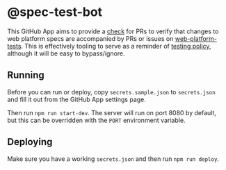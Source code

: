 # @spec-test-bot

This GitHub App aims to provide a [check](https://developer.github.com/v3/checks/) for PRs to verify that changes to web platform specs are accompanied by PRs or issues on [web-platform-tests](https://github.com/web-platform-tests/wpt). This is effectively tooling to serve as a reminder of [testing policy](https://github.com/foolip/testing-in-standards/blob/master/policy.md), although it will be easy to bypass/ignore.

## Running

Before you can run or deploy, copy `secrets.sample.json` to `secrets.json` and
fill it out from the GitHub App settings page.

Then run `npm run start-dev`. The server will run on port 8080 by default,
but this can be overridden with the `PORT` environment variable.

## Deploying

Make sure you have a working `secrets.json` and then run `npm run deploy`.
